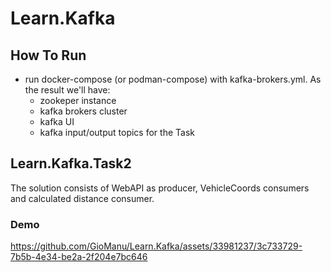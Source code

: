 # Learn.Kafka
## How To Run
- run docker-compose (or podman-compose) with kafka-brokers.yml. As the result we'll have: 
  - zookeper instance
  - kafka brokers cluster
  - kafka UI
  - kafka input/output topics for the Task
## Learn.Kafka.Task2
  The solution consists of WebAPI as producer, VehicleCoords consumers and calculated distance consumer.
### Demo
https://github.com/GioManu/Learn.Kafka/assets/33981237/3c733729-7b5b-4e34-be2a-2f204e7bc646

